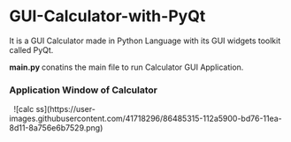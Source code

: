 # GUI-Calculator-with-PyQt
It is a GUI Calculator made in Python Language with its GUI widgets toolkit called PyQt. 

<strong> main.py </strong> conatins the main file to run Calculator GUI Application.

<h3> 
  <strong> Application Window of Calculator </strong>
</h3>
&nbsp;
![calc ss](https://user-images.githubusercontent.com/41718296/86485315-112a5900-bd76-11ea-8d11-8a756e6b7529.png)
